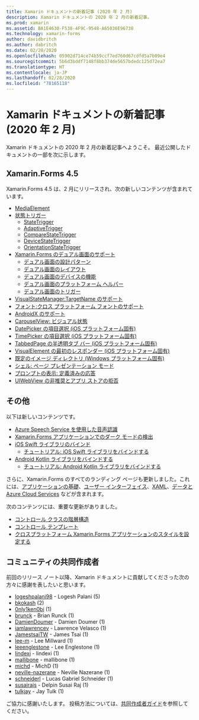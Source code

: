 ```yaml
---
title: Xamarin ドキュメントの新着記事 (2020 年 2 月)
description: Xamarin ドキュメントの 2020 年 2 月の新着記事。
ms.prod: xamarin
ms.assetid: BA1E4630-F538-4F9C-9548-A65036E96738
ms.technology: xamarin-forms
author: davidbritch
ms.author: dabritch
ms.date: 02/28/2020
ms.openlocfilehash: 05902d714ce74b59ccf7ed760d67cdfd5a7b09e4
ms.sourcegitcommit: 5b6d3bddf7148f8bb374de5657bdedc125d72ea7
ms.translationtype: HT
ms.contentlocale: ja-JP
ms.lasthandoff: 02/28/2020
ms.locfileid: "78165118"
---
```

# <a name="xamarin-docs-whats-new-february-2020"></a>Xamarin ドキュメントの新着記事 (2020 年 2 月)

Xamarin ドキュメントの 2020 年 2 月の新着記事へようこそ。 最近公開したドキュメントの一部を次に示します。

## <a name="xamarinforms-45"></a>Xamarin.Forms 4.5

Xamarin.Forms 4.5 は、2 月にリリースされ、次の新しいコンテンツが含まれています。

- [MediaElement](~/xamarin-forms/user-interface/mediaelement.md)
- [状態トリガー](~/xamarin-forms/app-fundamentals/triggers.md#state-triggers)
  - [StateTrigger](~/xamarin-forms/app-fundamentals/triggers.md#state-trigger)
  - [AdaptiveTrigger](~/xamarin-forms/app-fundamentals/triggers.md#adaptive-trigger)
  - [CompareStateTrigger](~/xamarin-forms/app-fundamentals/triggers.md#compare-state-trigger)
  - [DeviceStateTrigger](~/xamarin-forms/app-fundamentals/triggers.md#device-state-trigger)
  - [OrientationStateTrigger](~/xamarin-forms/app-fundamentals/triggers.md#orientation-state-trigger)
- [Xamarin.Forms のデュアル画面のサポート](~/xamarin-forms/app-fundamentals/dual-screen/index.md)
  - [デュアル画面の設計パターン](~/xamarin-forms/app-fundamentals/dual-screen/design-patterns.md)
  - [デュアル画面のレイアウト](~/xamarin-forms/app-fundamentals/dual-screen/twopaneview.md)
  - [デュアル画面のデバイスの機能](~/xamarin-forms/app-fundamentals/dual-screen/dual-screen-info.md)
  - [デュアル画面のプラットフォーム ヘルパー](~/xamarin-forms/app-fundamentals/dual-screen/dual-screen-helper.md)
  - [デュアル画面のトリガー](~/xamarin-forms/app-fundamentals/dual-screen/triggers.md)  
- [VisualStateManager:TargetName のサポート](~/xamarin-forms/user-interface/visual-state-manager.md#set-state-on-multiple-elements)
- [フォント:クロス プラットフォーム フォントのサポート](~/xamarin-forms/user-interface/text/fonts.md#use-a-custom-font-preview)
- [AndroidX のサポート](~/xamarin-forms/platform/android/androidx-migration.md)
- [CarouselView: ビジュアル状態](~/xamarin-forms/user-interface/carouselview/interaction.md#define-visual-states)
- [DatePicker の項目選択 (iOS プラットフォーム固有)](~/xamarin-forms/platform/ios/datepicker-selection.md)
- [TimePicker の項目選択 (iOS プラットフォーム固有)](~/xamarin-forms/platform/ios/timepicker-selection.md)
- [TabbedPage の半透明タブ バー (iOS プラットフォーム固有)](~/xamarin-forms/platform/ios/tabbedpage-translucent-tabbar.md)
- [VisualElement の最初のレスポンダー (iOS プラットフォーム固有)](~/xamarin-forms/platform/ios/visualelement-first-responder.md)
- [既定のイメージ ディレクトリ (Windows プラットフォーム固有)](~/xamarin-forms/platform/windows/default-image-directory.md)
- [シェル: ページ プレゼンテーション モード](~/xamarin-forms/app-fundamentals/shell/configuration.md#set-page-presentation-mode)
- [プロンプトの表示: 定義済みの応答](~/xamarin-forms/user-interface/pop-ups.md#display-a-prompt)
- [UIWebView の非推奨とアプリ ストアの拒否](~/xamarin-forms/user-interface/webview.md#uiwebview-deprecation-and-app-store-rejection-itms-90809)

## <a name="other"></a>その他

以下は新しいコンテンツです。

- [Azure Speech Service を使用した音声認識](~/xamarin-forms/data-cloud/azure-cognitive-services/speech-recognition.md)
- [Xamarin.Forms アプリケーションでのダーク モードの検出](~/xamarin-forms/user-interface/theming/dark-mode.md)
- [iOS Swift ライブラリのバインド](~/ios/platform/binding-swift/index.md)
  - [チュートリアル: iOS Swift ライブラリをバインドする](~/ios/platform/binding-swift/walkthrough.md)
- [Android Kotlin ライブラリをバインドする](~/android/platform/binding-kotlin-library/index.md)
  - [チュートリアル: Android Kotlin ライブラリをバインドする](~/android/platform/binding-kotlin-library/walkthrough.md)

さらに、Xamarin.Forms のすべてのランディング ページも更新しました。これには、[アプリケーションの基礎](~/xamarin-forms/app-fundamentals/index.yml)、[ユーザー インターフェイス](~/xamarin-forms/user-interface/index.yml)、[XAML](~/xamarin-forms/xaml/index.yml)、[データと Azure Cloud Services](~/xamarin-forms/data-cloud/index.yml) などが含まれます。

次のコンテンツには、重要な更新がありました。

- [コントロール クラスの階層構造](~/xamarin-forms/internals/class-hierarchy.md)
- [コントロール テンプレート](~/xamarin-forms/app-fundamentals/templates/control-template.md)
- [クロスプラットフォーム Xamarin.Forms アプリケーションのスタイルを設定する](~/get-started/quickstarts/styling.md)

## <a name="community-contributors"></a>コミュニティの共同作成者

前回のリリース ノート以降、Xamarin ドキュメントに貢献してくださった次の方々に感謝を表したいと思います。

- [logeshpalani98](https://github.com/logeshpalani98) - Logesh Palani (5)
- [bkokash](https://github.com/bkokash) (2)
- [0nly1ken0bi](https://github.com/0nly1ken0bi) (1)
- [brunck](https://github.com/brunck) - Brian Runck (1)
- [DamienDoumer](https://github.com/DamienDoumer) - Damien Doumer (1)
- [iamlawrencev](https://github.com/iamlawrencev) - Lawrence Velasco (1)
- [JamestsaiTW](https://github.com/JamestsaiTW) - James Tsai (1)
- [lee-m](https://github.com/lee-m) - Lee Millward (1)
- [leeenglestone](https://github.com/leeenglestone) - Lee Englestone (1)
- [lindexi](https://github.com/lindexi) - lindexi (1)
- [mallibone](https://github.com/mallibone) - mallibone (1)
- [michd](https://github.com/michd) - MichD (1)
- [neville-nazerane](https://github.com/neville-nazerane) - Neville Nazerane (1)
- [schneiderl](https://github.com/schneiderl) - Lucas Gabriel Schneider (1)
- [susairajs](https://github.com/susairajs) - Delpin Susai Raj (1)
- [tulkjay](https://github.com/tulkjay) - Jay Tulk (1)

ご協力に感謝いたします。 投稿方法については、[共同作成者ガイド](https://github.com/MicrosoftDocs/xamarin-docs/blob/live/CONTRIBUTING.md)を参照してください。
